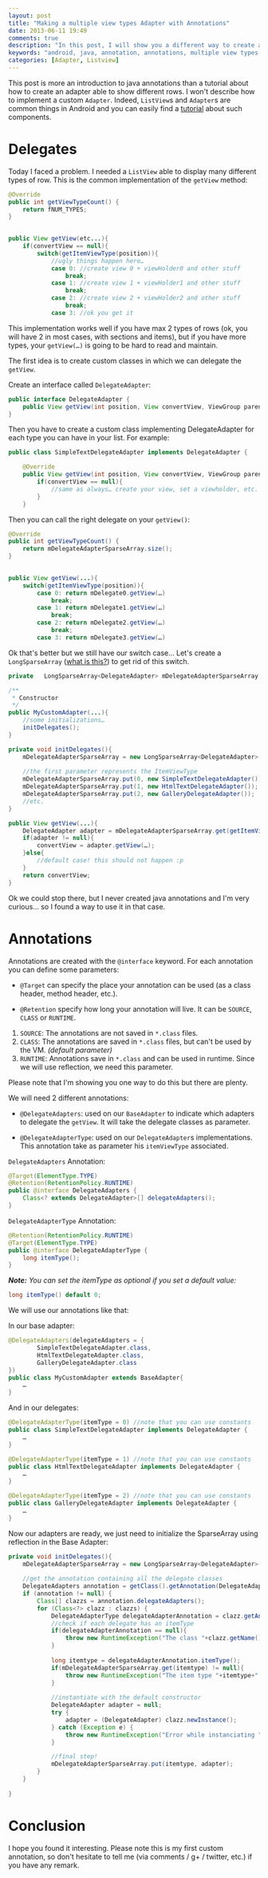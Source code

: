 ```yaml
---
layout: post
title: "Making a multiple view types Adapter with Annotations"
date: 2013-06-11 19:49
comments: true
description: "In this post, I will show you a different way to create a multiple view types adapter. I will use a custom adapter and java annotations."
keywords: "android, java, annotation, annotations, multiple view types, different row, adapter, custom adapter, listview, baseadapter"
categories: [Adapter, Listview]
---
```



This post is more an introduction to java annotations than a tutorial about how to create an adapter able to show different rows. I won't describe how to implement a custom `Adapter`. Indeed, `ListView`s and `Adapter`s are common things in Android and you can easily find a [tutorial][ViewHolder tutorial] about such components.

<!-- more -->

Delegates
=========
Today I faced a problem. I needed a `ListView` able to display many different types of row. This is the common implementation of the `getView` method:

```java
@Override
public int getViewTypeCount() {
	return fNUM_TYPES;
}
	

public View getView(etc...){
	if(convertView == null){
		switch(getItemViewType(position)){
			//ugly things happen here…
			case 0: //create view 0 + viewHolder0 and other stuff
				break;
			case 1: //create view 1 + viewHolder1 and other stuff
				break;
			case 2: //create view 2 + viewHolder2 and other stuff
				break;
			case 3: //ok you get it
```

This implementation works well if you have max 2 types of rows (ok, you will have 2 in most cases, with sections and items), but if you have more types, your `getView(…)` is going to be hard to read and maintain.

The first idea is to create custom classes in which we can delegate the `getView`.

Create an interface called `DelegateAdapter`:

```java
public interface DelegateAdapter {
	public View getView(int position, View convertView, ViewGroup parent, LayoutInflater inflater, Object item);
}
```

Then you have to create a custom class implementing DelegateAdapter for each type you can have in your list. For example:

```java
public class SimpleTextDelegateAdapter implements DelegateAdapter {

	@Override
	public View getView(int position, View convertView, ViewGroup parent, LayoutInflater inflater, Object item) {
		if(convertView == null){
			//same as always… create your view, set a viewholder, etc.
		}
	}
```

Then you can call the right delegate on your `getView()`:

```java
@Override
public int getViewTypeCount() {
	return mDelegateAdapterSparseArray.size();
}
	

public View getView(...){
	switch(getItemViewType(position)){
		case 0: return mDelegate0.getView(…)
			break;
		case 1: return mDelegate1.getView(…)
			break;
		case 2: return mDelegate2.getView(…)
			break;
		case 3: return mDelegate3.getView(…)
```

Ok that's better but we still have our switch case… Let's create a `LongSparseArray` ([what is this?][LongSparseArray]) to get rid of this switch.

```java
private   LongSparseArray<DelegateAdapter> mDelegateAdapterSparseArray;

/**
 * Constructor
 */
public MyCustomAdapter(...){
	//some initializations…
	initDelegates(); 
}

private void initDelegates(){
	mDelegateAdapterSparseArray = new LongSparseArray<DelegateAdapter>();
	
	//the first parameter represents the ItemViewType
	mDelegateAdapterSparseArray.put(0, new SimpleTextDelegateAdapter());
	mDelegateAdapterSparseArray.put(1, new HtmlTextDelegateAdapter());
	mDelegateAdapterSparseArray.put(2, new GalleryDelegateAdapter());
	//etc.
}

public View getView(...){
	DelegateAdapter adapter = mDelegateAdapterSparseArray.get(getItemViewType(position));
	if(adapter != null){
		convertView = adapter.getView(…);
	}else{
		//default case! this should not happen :p
	}
	return convertView;
}
```

Ok we could stop there, but I never created java annotations and I'm very curious… so I found a way to use it in that case.


Annotations
=========== 
Annotations are created with the `@interface` keyword. For each annotation you can define some parameters:

- `@Target` can specify the place your annotation can be used (as a class header, method header, etc.).

- `@Retention` specify how long your annotation will live. It can be `SOURCE`, `CLASS` or `RUNTIME`. 
 1. `SOURCE`: The annotations are not saved in `*.class` files. 
 2. `CLASS`:  The annotations are saved in `*.class` files, but can't be used by the VM. *(default parameter)*
 3. `RUNTIME`: Annotations save in `*.class` and can be used in runtime. Since we will use reflection, we need this parameter.

Please note that I'm showing you one way to do this but there are plenty.


We will need 2 different annotations:

- `@DelegateAdapters`: used on our `BaseAdapter` to indicate which adapters to delegate the `getView`. It will take the delegate classes as parameter.

- `@DelegateAdapterType`: used on our `DelegateAdapter`s implementations. This annotation take as parameter his `itemViewType` associated.


`DelegateAdapters` Annotation:

```java
@Target(ElementType.TYPE)	
@Retention(RetentionPolicy.RUNTIME)
public @interface DelegateAdapters {
	Class<? extends DelegateAdapter>[] delegateAdapters();
}
```

`DelegateAdapterType` Annotation:

```java
@Retention(RetentionPolicy.RUNTIME)
@Target(ElementType.TYPE)
public @interface DelegateAdapterType {
	long itemType();
}
```

***Note:*** *You can set the itemType as optional if you set a default value:*

```java 
long itemType() default 0;
```

We will use our annotations like that:

In our base adapter:

```java
@DelegateAdapters(delegateAdapters = {
		SimpleTextDelegateAdapter.class,
		HtmlTextDelegateAdapter.class,
		GalleryDelegateAdapter.class
})
public class MyCustomAdapter extends BaseAdapter{
	…
}
```

And in our delegates:

```java
@DelegateAdapterType(itemType = 0) //note that you can use constants
public class SimpleTextDelegateAdapter implements DelegateAdapter {
	…
}

@DelegateAdapterType(itemType = 1) //note that you can use constants
public class HtmlTextDelegateAdapter implements DelegateAdapter {
	…
}

@DelegateAdapterType(itemType = 2) //note that you can use constants
public class GalleryDelegateAdapter implements DelegateAdapter {
	…
}
```

Now our adapters are ready, we just need to initialize the SparseArray using reflection in the Base Adapter:

```java
private void initDelegates(){
	mDelegateAdapterSparseArray = new LongSparseArray<DelegateAdapter>();
	
	//get the annotation containing all the delegate classes
	DelegateAdapters annotation = getClass().getAnnotation(DelegateAdapters.class);
	if (annotation != null) {
		Class[] clazzs = annotation.delegateAdapters();
		for (Class<?> clazz : clazzs) {
			DelegateAdapterType delegateAdapterAnnotation = clazz.getAnnotation(DelegateAdapterType.class);
			//check if each delegate has an itemType
			if(delegateAdapterAnnotation == null){
				throw new RuntimeException("The class "+clazz.getName()+" should have the annotation DelegateAdapterField");
			}
			
			long itemtype = delegateAdapterAnnotation.itemType();
			if(mDelegateAdapterSparseArray.get(itemtype) != null){
				throw new RuntimeException("The item type "+itemtype+" is already defined!");
			}
			
			//instantiate with the default constructor
			DelegateAdapter adapter = null;
			try {
				adapter = (DelegateAdapter) clazz.newInstance();
			} catch (Exception e) {
				throw new RuntimeException("Error while instanciating "+clazz+" with default constructor: "+e.getMessage(), e);
			}

			//final step!
			mDelegateAdapterSparseArray.put(itemtype, adapter);
		}
	}
	
}
```

Conclusion
==========

I hope you found it interesting. Please note this is my first custom annotation, so don't hesitate to tell me (via comments / g+ / twitter, etc.) if you have any remark.








[LongSparseArray]:http://developer.android.com/reference/android/support/v4/util/LongSparseArray.html
[ViewHolder tutorial]:http://castorflex.github.io/listview-optimisations-part-1-the-viewholder/